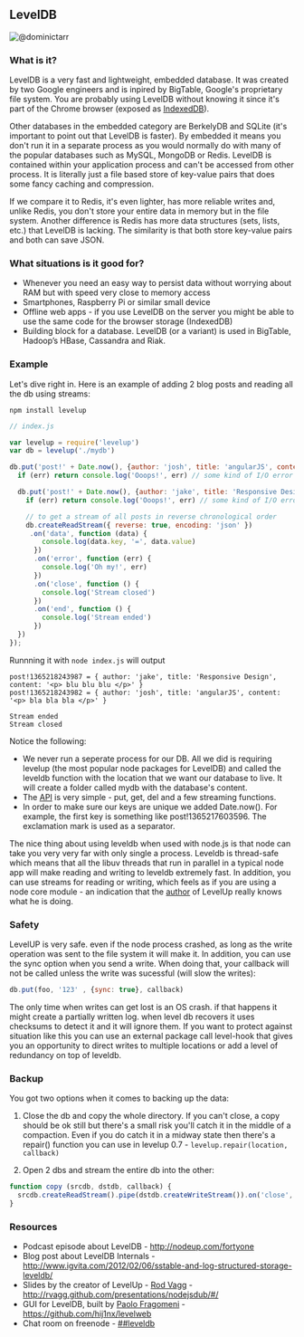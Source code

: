 ## LevelDB

![@dominictarr](http://i.imgur.com/AxuKdQE.png)

### What is it?
LevelDB is a very fast and lightweight, embedded database. It was created by two Google engineers and is inpired by BigTable, Google's proprietary file system. You are probably using LevelDB without knowing it since it's part of the Chrome browser (exposed as [IndexedDB](https://developer.mozilla.org/en-US/docs/IndexedDB)). 

Other databases in the embedded category are BerkelyDB and SQLite (it's important to point out that LevelDB is faster).
By embedded it means you don't run it in a separate process as you would normally do with many of the popular databases such as MySQL, MongoDB or Redis. LevelDB is contained within your application process and can't be accessed from other process.
It is literally just a file based store of key-value pairs that does some fancy caching and compression.

If we compare it to Redis, it's even lighter, has more reliable writes and, unlike Redis, you don't store your entire data in memory but in the file system. Another difference is Redis has more data structures (sets, lists, etc.) that LevelDB is lacking. The similarity is that both store key-value pairs and both can save JSON.

### What situations is it good for?

* Whenever you need an easy way to persist data without worrying about RAM but with speed very close to memory access
* Smartphones, Raspberry Pi or similar small device
* Offline web apps - if you use LevelDB on the server you might be able to use the same code for the browser storage (IndexedDB)
* Building block for a database. LevelDB (or a variant) is used in BigTable, Hadoop’s HBase, Cassandra and Riak.

### Example

Let's dive right in. Here is an example of adding 2 blog posts and reading all the db using streams:

    npm install levelup

```js
// index.js

var levelup = require('levelup')
var db = levelup('./mydb')

db.put('post!' + Date.now(), {author: 'josh', title: 'angularJS', content: '<p> bla bla bla </p>'}, {encoding:'json'}, function (err) {
  if (err) return console.log('Ooops!', err) // some kind of I/O error

  db.put('post!' + Date.now(), {author: 'jake', title: 'Responsive Design', content: '<p> blu blu blu </p>'}, {encoding:'json'}, function (err) {
    if (err) return console.log('Ooops!', err) // some kind of I/O error

    // to get a stream of all posts in reverse chronological order
    db.createReadStream({ reverse: true, encoding: 'json' })
     .on('data', function (data) {
        console.log(data.key, '=', data.value)
      })
      .on('error', function (err) {
        console.log('Oh my!', err)
      })
      .on('close', function () {
        console.log('Stream closed')
      })
      .on('end', function () {
        console.log('Stream ended')
      })
  })
});
```

Runnning it with `node index.js` will output

    post!1365218243987 = { author: 'jake', title: 'Responsive Design', content: '<p> blu blu blu </p>' }
    post!1365218243982 = { author: 'josh', title: 'angularJS', content: '<p> bla bla bla </p>' }

    Stream ended
    Stream closed

Notice the following:  

* We never run a seperate process for our DB. All we did is requiring levelup (the most popular node packages for LevelDB) and called the leveldb function with the location that we want our database to live. It will create a folder called mydb with the database's content.
* The [API](https://github.com/rvagg/node-levelup#api) is very simple - put, get, del and a few streaming functions.
* In order to make sure our keys are unique we added Date.now(). For example, the first key is something like post!1365217603596. The exclamation mark is used as a separator.

The nice thing about using leveldb when used with node.js is that node can take you very very far with only single a process. Leveldb is thread-safe which means that all the libuv threads that run in parallel in a typical node app will make reading and writing to leveldb extremely fast. In addition, you can use streams for reading or writing, which feels as if you are using a node core module - an indication that the [author](https://github.com/rvagg) of LevelUp really knows what he is doing.


### Safety
LevelUP is very safe. even if the node process crashed, as long as the write operation was sent to the file system it will make it.
In addition, you can use the sync option when you send a write. When doing that, your callback will not be called unless the write was sucessful (will slow the writes):

```js
db.put(foo, '123' , {sync: true}, callback)
```

The only time when writes can get lost is an OS crash. if that happens it might create a partially written log. when level db recovers it uses checksums to detect it and it will ignore them. If you want to protect against situation like this you can use an external package call level-hook that gives you an opportunity to direct writes to multiple locations or add a level of redundancy on top of leveldb.

### Backup
You got two options when it comes to backing up the data:  

1. Close the db and copy the whole directory.   If you can't close, a copy should be ok still but there's a small risk you'll catch it in the middle of a compaction.  Even if you do catch it in a midway state then there's a repair() function you can use in levelup 0.7 - `levelup.repair(location, callback)`

1. Open 2 dbs and stream the entire db into the other:

```js
function copy (srcdb, dstdb, callback) {
  srcdb.createReadStream().pipe(dstdb.createWriteStream()).on('close', callback)
}
```

### Resources

* Podcast episode about LevelDB - http://nodeup.com/fortyone 
* Blog post about LevelDB Internals - http://www.igvita.com/2012/02/06/sstable-and-log-structured-storage-leveldb/
* Slides by the creator of LevelUp - [Rod Vagg](https://github.com/rvagg) - http://rvagg.github.com/presentations/nodejsdub/#/
* GUI for LevelDB, built by [Paolo Fragomeni](https://github.com/hij1nx) - https://github.com/hij1nx/levelweb
* Chat room on freenode - [##leveldb](http://webchat.freenode.net/?channels=##leveldb)